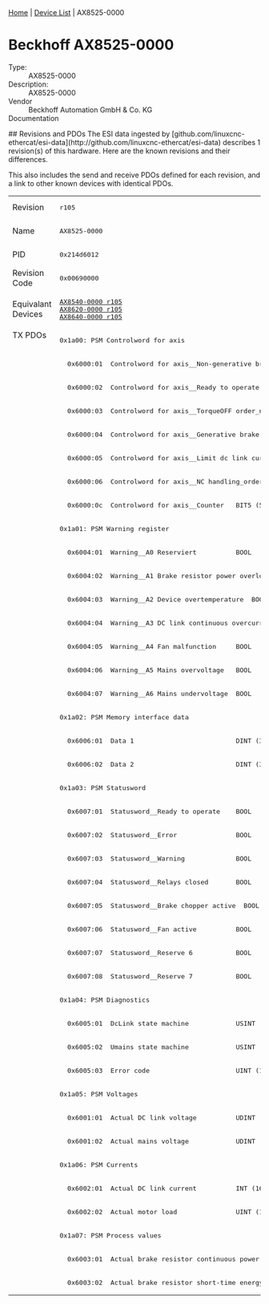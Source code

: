 <div class="nav"><a href="/esi-data">Home</a> | <a href="/esi-data/devices">Device List</a> | AX8525-0000</div>

#  Beckhoff AX8525-0000

<dl>
  <dt>Type:</dt><dd>AX8525-0000</dd>
  <dt>Description:</dt><dd>AX8525-0000</dd>
  <dt>Vendor</dt><dd>Beckhoff Automation GmbH & Co. KG</dd>
  <dt>Documentation</dt><dd><a href=""></a></dd>
</dl>
## Revisions and PDOs
The ESI data ingested by [github.com/linuxcnc-ethercat/esi-data](http://github.com/linuxcnc-ethercat/esi-data) describes 1 revision(s) of this hardware.  Here are the known revisions and their differences.

This also includes the send and receive PDOs defined for each revision, and a link to other known devices with identical PDOs.

<table>
<tr >
<td class="first">Revision</td>
<td ><pre>r105</pre></td>
</tr>
<tr >
<td class="first">Name</td>
<td ><pre>AX8525-0000</pre></td>
</tr>
<tr >
<td class="first">PID</td>
<td ><pre>0x214d6012</pre></td>
</tr>
<tr >
<td class="first">Revision Code</td>
<td ><pre>0x00690000</pre></td>
</tr>
<tr >
<td class="first">Equivalant Devices</td>
<td ><pre><a href="AX8540-0000">AX8540-0000 r105</a><br/><a href="AX8620-0000">AX8620-0000 r105</a><br/><a href="AX8640-0000">AX8640-0000 r105</a></pre></td>
</tr>
<tr class="txpdo pdosection">
<td class="first" rowspan=41 valign=top>TX PDOs</td>
<td><pre>0x1a00: PSM Controlword for axis</pre></td>
<td></td>
</tr>
<tr class="txpdo">
<td ><pre>  0x6000:01  Controlword for axis__Non-generative brake order_n  BOOL</pre></td>
</tr>
<tr class="txpdo">
<td ><pre>  0x6000:02  Controlword for axis__Ready to operate  BOOL</pre></td>
</tr>
<tr class="txpdo">
<td ><pre>  0x6000:03  Controlword for axis__TorqueOFF order_n  BOOL</pre></td>
</tr>
<tr class="txpdo">
<td ><pre>  0x6000:04  Controlword for axis__Generative brake order_n  BOOL</pre></td>
</tr>
<tr class="txpdo">
<td ><pre>  0x6000:05  Controlword for axis__Limit dc link current_order_n  BOOL</pre></td>
</tr>
<tr class="txpdo">
<td ><pre>  0x6000:06  Controlword for axis__NC handling_order_n  BOOL</pre></td>
</tr>
<tr class="txpdo">
<td ><pre>  0x6000:0c  Controlword for axis__Counter   BIT5 (5 bits)</pre></td>
</tr>
<tr class="txpdo pdosection">
<td ><pre>0x1a01: PSM Warning register</pre></td>
</tr>
<tr class="txpdo">
<td ><pre>  0x6004:01  Warning__A0 Reserviert          BOOL</pre></td>
</tr>
<tr class="txpdo">
<td ><pre>  0x6004:02  Warning__A1 Brake resistor power overload  BOOL</pre></td>
</tr>
<tr class="txpdo">
<td ><pre>  0x6004:03  Warning__A2 Device overtemperature  BOOL</pre></td>
</tr>
<tr class="txpdo">
<td ><pre>  0x6004:04  Warning__A3 DC link continuous overcurrent  BOOL</pre></td>
</tr>
<tr class="txpdo">
<td ><pre>  0x6004:05  Warning__A4 Fan malfunction     BOOL</pre></td>
</tr>
<tr class="txpdo">
<td ><pre>  0x6004:06  Warning__A5 Mains overvoltage   BOOL</pre></td>
</tr>
<tr class="txpdo">
<td ><pre>  0x6004:07  Warning__A6 Mains undervoltage  BOOL</pre></td>
</tr>
<tr class="txpdo pdosection">
<td ><pre>0x1a02: PSM Memory interface data</pre></td>
</tr>
<tr class="txpdo">
<td ><pre>  0x6006:01  Data 1                          DINT (32 bits)</pre></td>
</tr>
<tr class="txpdo">
<td ><pre>  0x6006:02  Data 2                          DINT (32 bits)</pre></td>
</tr>
<tr class="txpdo pdosection">
<td ><pre>0x1a03: PSM Statusword</pre></td>
</tr>
<tr class="txpdo">
<td ><pre>  0x6007:01  Statusword__Ready to operate    BOOL</pre></td>
</tr>
<tr class="txpdo">
<td ><pre>  0x6007:02  Statusword__Error               BOOL</pre></td>
</tr>
<tr class="txpdo">
<td ><pre>  0x6007:03  Statusword__Warning             BOOL</pre></td>
</tr>
<tr class="txpdo">
<td ><pre>  0x6007:04  Statusword__Relays closed       BOOL</pre></td>
</tr>
<tr class="txpdo">
<td ><pre>  0x6007:05  Statusword__Brake chopper active  BOOL</pre></td>
</tr>
<tr class="txpdo">
<td ><pre>  0x6007:06  Statusword__Fan active          BOOL</pre></td>
</tr>
<tr class="txpdo">
<td ><pre>  0x6007:07  Statusword__Reserve 6           BOOL</pre></td>
</tr>
<tr class="txpdo">
<td ><pre>  0x6007:08  Statusword__Reserve 7           BOOL</pre></td>
</tr>
<tr class="txpdo pdosection">
<td ><pre>0x1a04: PSM Diagnostics</pre></td>
</tr>
<tr class="txpdo">
<td ><pre>  0x6005:01  DcLink state machine            USINT (8 bits)</pre></td>
</tr>
<tr class="txpdo">
<td ><pre>  0x6005:02  Umains state machine            USINT (8 bits)</pre></td>
</tr>
<tr class="txpdo">
<td ><pre>  0x6005:03  Error code                      UINT (16 bits)</pre></td>
</tr>
<tr class="txpdo pdosection">
<td ><pre>0x1a05: PSM Voltages</pre></td>
</tr>
<tr class="txpdo">
<td ><pre>  0x6001:01  Actual DC link voltage          UDINT (32 bits)</pre></td>
</tr>
<tr class="txpdo">
<td ><pre>  0x6001:02  Actual mains voltage            UDINT (32 bits)</pre></td>
</tr>
<tr class="txpdo pdosection">
<td ><pre>0x1a06: PSM Currents</pre></td>
</tr>
<tr class="txpdo">
<td ><pre>  0x6002:01  Actual DC link current          INT (16 bits)</pre></td>
</tr>
<tr class="txpdo">
<td ><pre>  0x6002:02  Actual motor load               UINT (16 bits)</pre></td>
</tr>
<tr class="txpdo pdosection">
<td ><pre>0x1a07: PSM Process values</pre></td>
</tr>
<tr class="txpdo">
<td ><pre>  0x6003:01  Actual brake resistor continuous power  UINT (16 bits)</pre></td>
</tr>
<tr class="txpdo">
<td ><pre>  0x6003:02  Actual brake resistor short-time energy  UINT (16 bits)</pre></td>
</tr>
</table>
